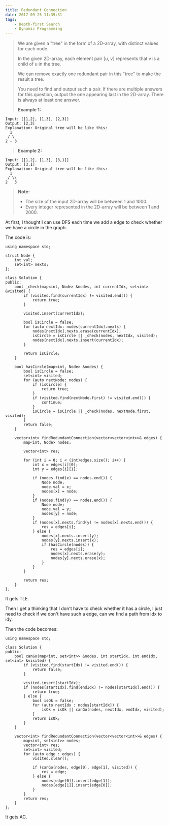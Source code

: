 ```yaml
---
title: Redundant Connection
date: 2017-09-25 11:39:31
tags:
    - Depth-first Search
    - Dynamic Programming
---
```


> We are given a "tree" in the form of a 2D-array, with distinct values for each node.
>
> In the given 2D-array, each element pair [u, v] represents that v is a child of u in the tree.
>
> We can remove exactly one redundant pair in this "tree" to make the result a tree.
>
> You need to find and output such a pair. If there are multiple answers for this question, output the one appearing last in the 2D-array. There is always at least one answer.
>
> **Example 1:**
```
Input: [[1,2], [1,3], [2,3]]
Output: [2,3]
Explanation: Original tree will be like this:
  1
 / \
2 - 3
```
> **Example 2:**
```
Input: [[1,2], [1,3], [3,1]]
Output: [3,1]
Explanation: Original tree will be like this:
  1
 / \\
2   3
```
> **Note:**
> + The size of the input 2D-array will be between 1 and 1000.
> + Every integer represented in the 2D-array will be between 1 and 2000.

<!--more-->

At first, I thought I can use DFS each time we add a edge to check whether we have a circle in the graph.

The code is:

```
using namespace std;

struct Node {
    int val;
    set<int> nexts;
};

class Solution {
public:
    bool _check(map<int, Node> &nodes, int currentIdx, set<int> &visited) {
        if (visited.find(currentIdx) != visited.end()) {
            return true;
        }

        visited.insert(currentIdx);

        bool isCircle = false;
        for (auto nextIdx: nodes[currentIdx].nexts) {
            nodes[nextIdx].nexts.erase(currentIdx);
            isCircle = isCircle || _check(nodes, nextIdx, visited);
            nodes[nextIdx].nexts.insert(currentIdx);
        }

        return isCircle;
    }

    bool hasCircle(map<int, Node> &nodes) {
        bool isCircle = false;
        set<int> visited;
        for (auto nextNode: nodes) {
            if (isCircle) {
                return true;
            }
            if (visited.find(nextNode.first) != visited.end()) {
                continue;
            }
            isCircle = isCircle || _check(nodes, nextNode.first, visited);
        }
        return false;
    }

    vector<int> findRedundantConnection(vector<vector<int>>& edges) {
        map<int, Node> nodes;

        vector<int> res;

        for (int i = 0; i < (int)edges.size(); i++) {
            int x = edges[i][0];
            int y = edges[i][1];

            if (nodes.find(x) == nodes.end()) {
                Node node;
                node.val = x;
                nodes[x] = node;
            }
            if (nodes.find(y) == nodes.end()) {
                Node node;
                node.val = y;
                nodes[y] = node;
            }
            if (nodes[x].nexts.find(y) != nodes[x].nexts.end()) {
                res = edges[i];
            } else {
                nodes[x].nexts.insert(y);
                nodes[y].nexts.insert(x);
                if (hasCircle(nodes)) {
                    res = edges[i];
                    nodes[x].nexts.erase(y);
                    nodes[y].nexts.erase(x);
                }
            }
        }

        return res;
    }
};
```

It gets TLE.

Then I get a thinking that I don't have to check whether it has a circle, I just need to check if we don't have such a edge, can we find a path from idx to idy.

Then the code becomes:

```
using namespace std;

class Solution {
public:
    bool canGo(map<int, set<int>> &nodes, int startIdx, int endIdx, set<int> &visited) {
        if (visited.find(startIdx) != visited.end()) {
            return false;
        }

        visited.insert(startIdx);
        if (nodes[startIdx].find(endIdx) != nodes[startIdx].end()) {
            return true;
        } else {
            bool isOk = false;
            for (auto nextIdx : nodes[startIdx]) {
                isOk = isOk || canGo(nodes, nextIdx, endIdx, visited);
            }
            return isOk;
        }
    }

    vector<int> findRedundantConnection(vector<vector<int>>& edges) {
        map<int, set<int>> nodes;
        vector<int> res;
        set<int> visited;
        for (auto edge : edges) {
            visited.clear();

            if (canGo(nodes, edge[0], edge[1], visited)) {
                res = edge;
            } else {
                nodes[edge[0]].insert(edge[1]);
                nodes[edge[1]].insert(edge[0]);
            }
        }
        return res;
    }
};
```

It gets AC.
